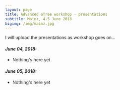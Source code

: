 ```yaml
---
layout: page
title: Advanced oTree workshop - presentations
subtitle: Mainz, 4-5 June 2018
bigimg: /img/mainz.jpg
---
```

I will upload the presentations as workshop goes on...

#### _June 04, 2018:_

* Nothing's here yet

#### _June 05, 2018:_

* Nothing's here yet

 